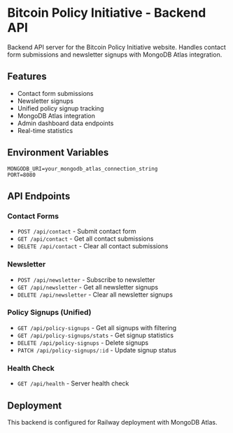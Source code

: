 # Bitcoin Policy Initiative - Backend API

Backend API server for the Bitcoin Policy Initiative website. Handles contact form submissions and newsletter signups with MongoDB Atlas integration.

## Features

- Contact form submissions
- Newsletter signups
- Unified policy signup tracking
- MongoDB Atlas integration
- Admin dashboard data endpoints
- Real-time statistics

## Environment Variables

```
MONGODB_URI=your_mongodb_atlas_connection_string
PORT=8080
```

## API Endpoints

### Contact Forms
- `POST /api/contact` - Submit contact form
- `GET /api/contact` - Get all contact submissions
- `DELETE /api/contact` - Clear all contact submissions

### Newsletter
- `POST /api/newsletter` - Subscribe to newsletter
- `GET /api/newsletter` - Get all newsletter signups
- `DELETE /api/newsletter` - Clear all newsletter signups

### Policy Signups (Unified)
- `GET /api/policy-signups` - Get all signups with filtering
- `GET /api/policy-signups/stats` - Get signup statistics
- `DELETE /api/policy-signups` - Delete signups
- `PATCH /api/policy-signups/:id` - Update signup status

### Health Check
- `GET /api/health` - Server health check

## Deployment

This backend is configured for Railway deployment with MongoDB Atlas.
